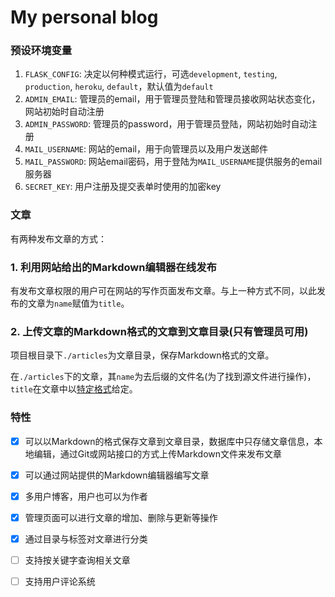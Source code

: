 # My personal blog

### 预设环境变量

1. `FLASK_CONFIG`: 决定以何种模式运行，可选`development`, `testing`, `production`, `heroku`, `default`，默认值为`default`
2. `ADMIN_EMAIL`: 管理员的email，用于管理员登陆和管理员接收网站状态变化，网站初始时自动注册
3. `ADMIN_PASSWORD`: 管理员的password，用于管理员登陆，网站初始时自动注册
4. `MAIL_USERNAME`: 网站的email，用于向管理员以及用户发送邮件
5. `MAIL_PASSWORD`: 网站email密码，用于登陆为`MAIL_USERNAME`提供服务的email服务器
6. `SECRET_KEY`: 用户注册及提交表单时使用的加密key

### 文章

有两种发布文章的方式：

### 1. 利用网站给出的Markdown编辑器在线发布

有发布文章权限的用户可在网站的写作页面发布文章。与上一种方式不同，以此发布的文章为`name`赋值为`title`。

### 2. 上传文章的Markdown格式的文章到文章目录(只有管理员可用)

项目根目录下`./articles`为文章目录，保存Markdown格式的文章。

在`./articles`下的文章，其`name`为去后缀的文件名(为了找到源文件进行操作)，`title`在文章中以[特定格式](https://hidden-island.herokuapp.com/write-article)给定。

### 特性

- [x] 可以以Markdown的格式保存文章到文章目录，数据库中只存储文章信息，本地编辑，通过Git或网站接口的方式上传Markdown文件来发布文章
- [x] 可以通过网站提供的Markdown编辑器编写文章
- [x] 多用户博客，用户也可以为作者
- [x] 管理页面可以进行文章的增加、删除与更新等操作
- [x] 通过目录与标签对文章进行分类
- [ ] 支持按关键字查询相关文章
- [ ] 支持用户评论系统

